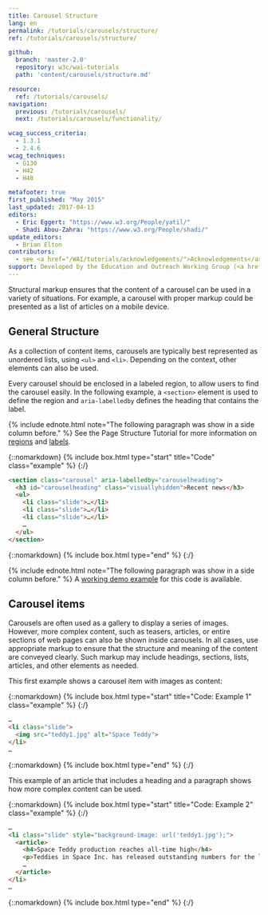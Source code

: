 ```yaml
---
title: Carousel Structure
lang: en
permalink: /tutorials/carousels/structure/
ref: /tutorials/carousels/structure/

github:
  branch: 'master-2.0'
  repository: w3c/wai-tutorials
  path: 'content/carousels/structure.md'

resource:
  ref: /tutorials/carousels/
navigation:
  previous: /tutorials/carousels/
  next: /tutorials/carousels/functionality/

wcag_success_criteria:
  - 1.3.1
  - 2.4.6
wcag_techniques:
  - G130
  - H42
  - H48

metafooter: true
first_published: "May 2015"
last_updated: 2017-04-13
editors:
  - Eric Eggert: "https://www.w3.org/People/yatil/"
  - Shadi Abou-Zahra: "https://www.w3.org/People/shadi/"
update_editors:
  - Brian Elton
contributors:
  - see <a href="/WAI/tutorials/acknowledgements/">Acknowledgements</a>
support: Developed by the Education and Outreach Working Group (<a href="https://www.w3.org/groups/wg/eowg">EOWG</a>). Developed with support from the <a href="https://www.w3.org/WAI/ACT/">WAI-ACT project</a>, co-funded by the <strong>European Commission <abbr title="Information Society Technologies">IST</abbr> Programme</strong>.
---
```


Structural markup ensures that the content of a carousel can be used in a variety of situations. For example, a carousel with proper markup could be presented as a list of articles on a mobile device.

## General Structure

As a collection of content items, carousels are typically best represented as unordered lists, using `<ul>` and `<li>`. Depending on the context, other elements can also be used.

Every carousel should be enclosed in a labeled region, to allow users to find the carousel easily. In the following example, a `<section>` element is used to define the region and `aria-labelledby` defines the heading that contains the label.

{% include ednote.html note="The following paragraph was show in a side column before." %} See the Page Structure Tutorial for more information on [regions](/tutorials/page-structure/regions/) and [labels](/tutorials/page-structure/labels/).


{::nomarkdown}
{% include box.html type="start" title="Code" class="example" %}
{:/}

~~~html
<section class="carousel" aria-labelledby="carouselheading">
  <h3 id="carouselheading" class="visuallyhidden">Recent news</h3>
  <ul>
    <li class="slide">…</li>
    <li class="slide">…</li>
    <li class="slide">…</li>
    …
  </ul>
</section>
~~~

{::nomarkdown}
{% include box.html type="end" %}
{:/}

{% include ednote.html note="The following paragraph was show in a side column before." %} A [working demo example](/tutorials/carousels/working-example/) for this code is available.

## Carousel items

Carousels are often used as a gallery to display a series of images. However, more complex content, such as teasers, articles, or entire sections of web pages can also be shown inside carousels. In all cases, use appropriate markup to ensure that the structure and meaning of the content are conveyed clearly. Such markup may include headings, sections, lists, articles, and other elements as needed.

This first example shows a carousel item with images as content:

{::nomarkdown}
{% include box.html type="start" title="Code: Example 1" class="example" %}
{:/}

~~~html
…
<li class="slide">
  <img src="teddy1.jpg" alt="Space Teddy">
</li>
…
~~~

{::nomarkdown}
{% include box.html type="end" %}
{:/}

This example of an article that includes a heading and a paragraph shows how more complex content can be used.

{::nomarkdown}
{% include box.html type="start" title="Code: Example 2" class="example" %}
{:/}

~~~html
…
<li class="slide" style="background-image: url('teddy1.jpg');">
  <article>
    <h4>Space Teddy production reaches all-time high</h4>
    <p>Teddies in Space Inc. has released outstanding numbers for the last solar year. The production of Space Teddies increased by 17%. The new version, scheduled to be released in a few months, will likely be the biggest Space Teddy release ever.</p>
    …
  </article>
</li>
…
~~~

{::nomarkdown}
{% include box.html type="end" %}
{:/}

